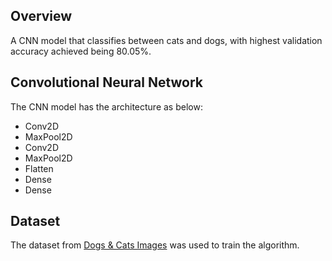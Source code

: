 ## Overview
A CNN model that classifies between cats and dogs, with highest validation accuracy achieved being 80.05%.

## Convolutional Neural Network
The CNN model has the architecture as below:
- Conv2D
- MaxPool2D
- Conv2D
- MaxPool2D
- Flatten
- Dense
- Dense

## Dataset
The dataset from [Dogs & Cats Images](https://www.kaggle.com/chetankv/dogs-cats-images) was used to train the algorithm.
